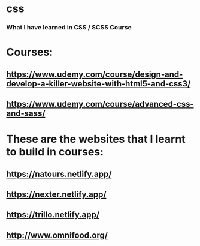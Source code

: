 # css
### What I have learned in CSS / SCSS Course

# Courses: 
## https://www.udemy.com/course/design-and-develop-a-killer-website-with-html5-and-css3/
## https://www.udemy.com/course/advanced-css-and-sass/

# These are the websites that I learnt to build in courses:
## https://natours.netlify.app/
## https://nexter.netlify.app/
## https://trillo.netlify.app/
## http://www.omnifood.org/
